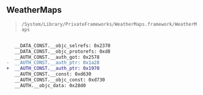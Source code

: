 ## WeatherMaps

> `/System/Library/PrivateFrameworks/WeatherMaps.framework/WeatherMaps`

```diff

   __DATA_CONST.__objc_selrefs: 0x2370
   __DATA_CONST.__objc_protorefs: 0xd8
   __AUTH_CONST.__auth_got: 0x2578
-  __AUTH_CONST.__auth_ptr: 0x1a28
+  __AUTH_CONST.__auth_ptr: 0x1970
   __AUTH_CONST.__const: 0xd630
   __AUTH_CONST.__objc_const: 0xd730
   __AUTH.__objc_data: 0x28d0

```
